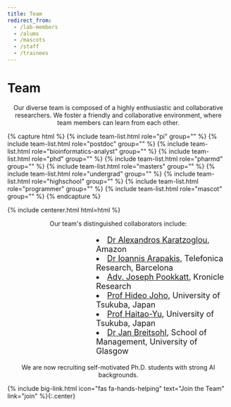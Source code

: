 ```yaml
---
title: Team
redirect_from:
  - /lab-members
  - /alums
  - /mascots
  - /staff
  - /trainees
---
```


# <i class="fas fa-users"></i>Team

<p style="text-align: center;">
Our diverse team is composed of a highly enthusiastic and collaborative researchers. We foster a friendly and collaborative environment, where team members can learn from each other.
</p>

{% capture html %}
{% include team-list.html role="pi" group="" %}
{% include team-list.html role="postdoc" group="" %}
{% include team-list.html role="bioinformatics-analyst" group="" %}
{% include team-list.html role="phd" group="" %}
{% include team-list.html role="pharmd" group="" %}
{% include team-list.html role="masters" group="" %}
{% include team-list.html role="undergrad" group="" %}
{% include team-list.html role="highschool" group="" %}
{% include team-list.html role="programmer" group="" %}
{% include team-list.html role="mascot" group="" %}
{% endcapture %}

{% include centerer.html html=html %}
<p style="text-align: center;">
Our team's distinguished collaborators include:
    <ul style="list-style-position: inside; padding: 0; text-align: left;font-size:18px">
        <li style="padding-left: 40%;">
            <a href="https://alexiskz.wordpress.com/" target="_blank">Dr Alexandros Karatzoglou</a>, Amazon
        </li>
        <li style="padding-left: 40%;">
            <a href="https://iarapakis.github.io/" target="_blank">Dr Ioannis Arapakis</a>, Telefonica Research, Barcelona
        </li>
        <li style="padding-left: 40%;">
            <a href="https://www.kronicle.in/" target="_blank">Adv. Joseph Pookkatt</a>, Kronicle Research
        </li>
        <li style="padding-left: 40%;">
            <a href="https://joholab.slis.tsukuba.ac.jp/" target="_blank">Prof Hideo Joho</a>, University of Tsukuba, Japan
        </li>
        <li style="padding-left: 40%;">
            <a href="https://ii-research-yu.github.io/" target="_blank">Prof Haitao-Yu</a>, University of Tsukuba, Japan
        </li>
        <li style="padding-left: 40%;">
            <a href="https://www.linkedin.com/in/jan-breitsohl-34807226/" target="_blank">Dr Jan Breitsohl</a>, School of Management, University of Glasgow
        </li>
    </ul>
</p>

<!-- section break -->
<p style="text-align: center;">
We are now recruiting self-motivated Ph.D. students with strong AI backgrounds.
</p>
{%
  include big-link.html
  icon="fas fa-hands-helping"
  text="Join the Team"
  link="join"
%}{:.center}


<!-- section break -->





<!-- section break -->
<!-- 
{%
  include figure.html
  image="images/team/group.jpg"
  caption="Mangul Lab Research Group"
  width="100%" 
%} -->
